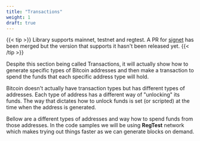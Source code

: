 ```yaml
---
title: "Transactions"
weight: 1
draft: true
---
```


{{< tip >}}
Library supports mainnet, testnet and regtest. A PR for [signet](https://github.com/petertodd/python-bitcoinlib/pull/266)
has been merged but the version that supports it hasn't been released yet.
{{< /tip >}}

Despite this section being called Transactions, it will actually show how to generate specific
types of Bitcoin addresses and then make a transaction to spend the funds that each specific
address type will hold.

Bitcoin doesn't actually have transaction types but has different types of addresses. Each type of
address has a different way of "unlocking" its funds. The way that dictates how to unlock funds is
set (or scripted) at the time when the address is generated.

Bellow are a different types of addresses and way how to spend funds from those addresses. In the
code samples we will be using **RegTest** network which makes trying out things faster as we can
generate blocks on demand.

<!-- Sources:
- https://learnmeabitcoin.com
- https://wiki.trezor.io
- https://bitcoindev.network
- https://bitcoin.stackexchange.com/a/71456/76798 (help with p2wsh multisig) -->